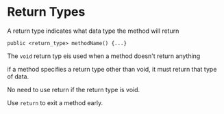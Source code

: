 # Return Types

A return type indicates what data type the method will return

`public <return_type> methodName() {...}`

The `void` return typ eis used when a method doesn't return anything

if a method specifies a return type other than void, it must return that type of data.

No need to use return if the return type is void.

Use `return` to exit a method early.
